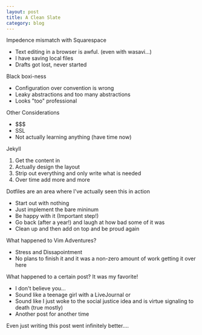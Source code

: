 ```yaml
---
layout: post
title: A Clean Slate
category: blog
---
```


Impedence mismatch with Squarespace

- Text editing in a browser is awful. (even with wasavi...)
- I have saving local files
- Drafts got lost, never started

Black boxi-ness

- Configuration over convention is wrong
- Leaky abstractions and too many abstractions
- Looks "too" professional

Other Considerations

- $$$
- SSL
- Not actually learning anything (have time now)


Jekyll

1. Get the content in
1. Actually design the layout
1. Strip out everything and only write what is needed
1. Over time add more and more
 
Dotfiles are an area where I've actually seen this in action

- Start out with nothing
- Just implement the bare mininum
- Be happy with it (Important step!)
- Go back (after a year!) and laugh at how bad some of it was
- Clean up and then add on top and be proud again

What happened to Vim Adventures?

- Stress and Dissapointment
- No plans to finish it and it was a non-zero amount of work getting it over here

What happened to a certain post? It was my favorite!

- I don't believe you...
- Sound like a teenage girl with a LiveJournal or 
- Sound like I just woke to the social justice idea and is virtue signaling to death (true mostly)
- Another post for another time

Even just writing this post went infinitely better....
